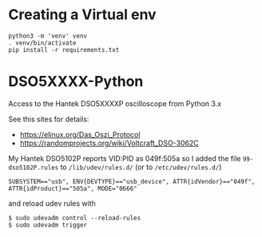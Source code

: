 # Creating a Virtual env

```
python3 -m 'venv' venv
. venv/bin/activate
pip install -r requirements.txt
```


# DSO5XXXX-Python
 Access to the Hantek DSO5XXXXP oscilloscope from Python 3.x

See this sites for details:
* https://elinux.org/Das_Oszi_Protocol
* https://randomprojects.org/wiki/Voltcraft_DSO-3062C

My Hantek DSO5102P reports VID:PID as 049f:505a so I added the file ``99-dso5102P.rules`` to ``/lib/udev/rules.d/`` (or to ``/etc/udev/rules.d/``)

    SUBSYSTEM=="usb", ENV{DEVTYPE}=="usb_device", ATTR{idVendor}=="049f", ATTR{idProduct}=="505a", MODE="0666"

and reload udev rules with

    $ sudo udevadm control --reload-rules
    $ sudo udevadm trigger

